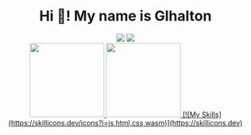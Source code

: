 <h1 align="center">Hi 👋! My name is Glhalton</h1>

<div class="links" align="center" >
<a href="https://www.linkedin.com/in/glhalton-amaro/" target="_blank"><img src="https://img.shields.io/badge/-LinkedIn-%230077B5?style=for-the-badge&logo=linkedin&logoColor=white"></a>
<a href="https://www.instagram.com/Glhalton/" target="_blank"><img src="https://img.shields.io/badge/-Instagram-%23E4405F?style=for-the-badge&logo=instagram&logoColor=white"></a>

</div>  

<div align="center">
  
  <a href="https://github.com/Glhalton">
  <img height="150em" src="https://github-readme-stats.vercel.app/api?username=Glhalton&show_icons=true&theme=dracula&include_all_commits=true&count_private=true"/>
  <img height="150em" src="https://github-readme-stats.vercel.app/api/top-langs/?username=Glhalton&layout=compact&langs_count=7&theme=dracula"/>
  [![My Skills](https://skillicons.dev/icons?i=js,html,css,wasm)](https://skillicons.dev)
    
</div>

